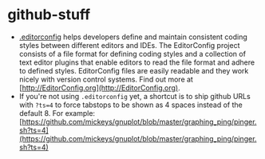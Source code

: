 # github-stuff

* [.editorconfig](https://github.com/mickeys/github-stuff/blob/master/.editorconfig) helps developers define and maintain consistent coding styles between different editors and IDEs. The EditorConfig project consists of a file format for defining coding styles and a collection of text editor plugins that enable editors to read the file format and adhere to defined styles. EditorConfig files are easily readable and they work nicely with version control systems. Find out more at [http://EditorConfig.org](http://EditorConfig.org).
* If you're not using `.editorconfig` yet, a shortcut is to ship github URLs with `?ts=4` to force tabstops to be shown as 4 spaces instead of the default 8. For example: [https://github.com/mickeys/gnuplot/blob/master/graphing_ping/pinger.sh?ts=4](https://github.com/mickeys/gnuplot/blob/master/graphing_ping/pinger.sh?ts=4)